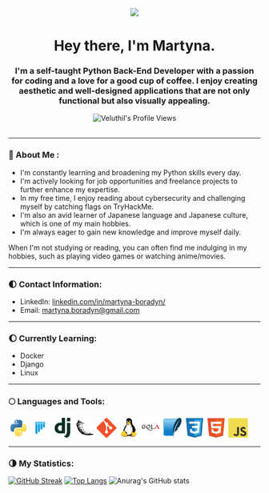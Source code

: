 <div id="header" align="center">
<img src="https://media.giphy.com/media/v1.Y2lkPTc5MGI3NjExZjYzMDU2OWM4MTA4ZmM1NGQ5Nzc1YzhlNTkwZDU4YzI1ZTgxZDIyZSZjdD1z/YYQ6sw8jt2HRxX4uVi/giphy.gif" width="100"/>
</div>

<div align="center">
<h1>Hey there, I'm Martyna.</h1>
  <h3>I'm a self-taught Python Back-End Developer with a passion for coding and a love for a good cup of coffee. I enjoy creating aesthetic and well-designed applications that are not only functional but also visually appealing.</h3>
<div align="center">
<img src="https://komarev.com/ghpvc/?username=Veluthil&style=flat-square&color=blue" alt="Veluthil's Profile Views"/>
</div>
</div>
<br>

---
### :crescent_moon: About Me :
- I'm constantly learning and broadening my Python skills every day.
- I'm actively looking for job opportunities and freelance projects to further enhance my expertise.
- In my free time, I enjoy reading about cybersecurity and challenging myself by catching flags on TryHackMe.
- I'm also an avid learner of Japanese language and Japanese culture, which is one of my main hobbies.
- I'm always eager to gain new knowledge and improve myself daily.

When I'm not studying or reading, you can often find me indulging in my hobbies, such as playing video games or watching anime/movies.

---

### 🌓 Contact Information:
- LinkedIn: [linkedin.com/in/martyna-boradyn/](https://www.linkedin.com/in/martyna-boradyn/)
- Email: martyna.boradyn@gmail.com

---

### 🌔 Currently Learning:
- Docker
- Django
- Linux

---

### :full_moon: Languages and Tools:
<div>
  <img src="https://github.com/devicons/devicon/blob/master/icons/python/python-original.svg" title="Python" alt="Python" width="40" height="40"/>
  <img src="https://github.com/devicons/devicon/blob/master/icons/pytest/pytest-plain.svg" title="Pytest" alt="Pytest" width="40" height="40"/>
  <img src="https://github.com/devicons/devicon/blob/master/icons/django/django-plain.svg" title="Django" alt="Django" width="40" height="40"/>
  <img src="https://github.com/devicons/devicon/blob/master/icons/flask/flask-original.svg" title="Flask" alt="Flask" width="40" height="40"/>
  <img src="https://github.com/devicons/devicon/blob/master/icons/git/git-plain.svg" title="Git" alt="Git" width="40" height="40"/>
  <img src="https://github.com/devicons/devicon/blob/master/icons/linux/linux-original.svg" title="Linux" alt="Linux" width="40" height="40"/>
  <img src="https://github.com/devicons/devicon/blob/master/icons/sqlalchemy/sqlalchemy-original.svg" title="SQLAlchemy" alt="SQLAlchemy" width="40" height="40"/>
  <img src="https://github.com/devicons/devicon/blob/master/icons/sqlite/sqlite-original.svg" title="SQLite" alt="SQLite" width="40" height="40"/>
  <img src="https://github.com/devicons/devicon/blob/master/icons/css3/css3-original.svg" title="CSS3" alt="CSS3" width="40" height="40"/>
  <img src="https://github.com/devicons/devicon/blob/master/icons/html5/html5-original.svg" title="HTML5" alt="HTML5" width="40" height="40"/>
  <img src="https://github.com/devicons/devicon/blob/master/icons/javascript/javascript-original.svg" title="JavaScript" alt="JavaScript" width="40" height="40"/>
</div>

---

### 🌗 My Statistics:

[![GitHub Streak](http://github-readme-streak-stats.herokuapp.com?user=Veluthil&theme=dark&background=000000)](https://git.io/streak-stats)
[![Top Langs](https://github-readme-stats.vercel.app/api/top-langs/?username=Veluthil&layout=compact&theme=dark&bg_color=000000)](https://github.com/anuraghazra/github-readme-stats)
![Anurag's GitHub stats](https://github-readme-stats.vercel.app/api?username=Veluthil&show_icons=true&theme=dark&bg_color=000000)


